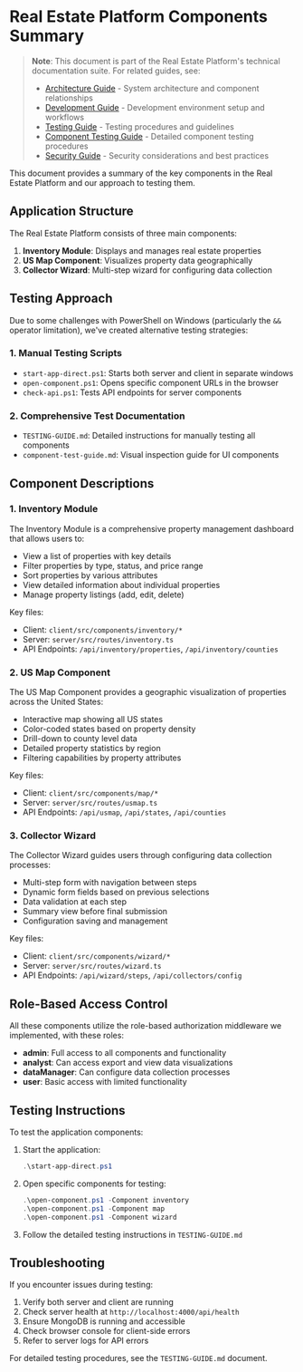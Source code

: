 # Real Estate Platform Components Summary

> **Note**: This document is part of the Real Estate Platform's technical documentation suite. For related guides, see:
> - [Architecture Guide](./docs/architecture.md) - System architecture and component relationships
> - [Development Guide](./docs/development-guide.md) - Development environment setup and workflows
> - [Testing Guide](./TESTING-GUIDE.md) - Testing procedures and guidelines
> - [Component Testing Guide](./docs/component-test-guide.md) - Detailed component testing procedures
> - [Security Guide](./docs/SECURITY.md) - Security considerations and best practices

This document provides a summary of the key components in the Real Estate Platform and our approach to testing them.

## Application Structure

The Real Estate Platform consists of three main components:

1. **Inventory Module**: Displays and manages real estate properties
2. **US Map Component**: Visualizes property data geographically
3. **Collector Wizard**: Multi-step wizard for configuring data collection

## Testing Approach

Due to some challenges with PowerShell on Windows (particularly the `&&` operator limitation), we've created alternative testing strategies:

### 1. Manual Testing Scripts

- `start-app-direct.ps1`: Starts both server and client in separate windows
- `open-component.ps1`: Opens specific component URLs in the browser
- `check-api.ps1`: Tests API endpoints for server components

### 2. Comprehensive Test Documentation

- `TESTING-GUIDE.md`: Detailed instructions for manually testing all components
- `component-test-guide.md`: Visual inspection guide for UI components

## Component Descriptions

### 1. Inventory Module

The Inventory Module is a comprehensive property management dashboard that allows users to:

- View a list of properties with key details
- Filter properties by type, status, and price range
- Sort properties by various attributes
- View detailed information about individual properties
- Manage property listings (add, edit, delete)

Key files:
- Client: `client/src/components/inventory/*`
- Server: `server/src/routes/inventory.ts`
- API Endpoints: `/api/inventory/properties`, `/api/inventory/counties`

### 2. US Map Component

The US Map Component provides a geographic visualization of properties across the United States:

- Interactive map showing all US states
- Color-coded states based on property density
- Drill-down to county level data
- Detailed property statistics by region
- Filtering capabilities by property attributes

Key files:
- Client: `client/src/components/map/*`
- Server: `server/src/routes/usmap.ts`
- API Endpoints: `/api/usmap`, `/api/states`, `/api/counties`

### 3. Collector Wizard

The Collector Wizard guides users through configuring data collection processes:

- Multi-step form with navigation between steps
- Dynamic form fields based on previous selections
- Data validation at each step
- Summary view before final submission
- Configuration saving and management

Key files:
- Client: `client/src/components/wizard/*`
- Server: `server/src/routes/wizard.ts`
- API Endpoints: `/api/wizard/steps`, `/api/collectors/config`

## Role-Based Access Control

All these components utilize the role-based authorization middleware we implemented, with these roles:

- **admin**: Full access to all components and functionality
- **analyst**: Can access export and view data visualizations
- **dataManager**: Can configure data collection processes
- **user**: Basic access with limited functionality

## Testing Instructions

To test the application components:

1. Start the application:
   ```powershell
   .\start-app-direct.ps1
   ```

2. Open specific components for testing:
   ```powershell
   .\open-component.ps1 -Component inventory
   .\open-component.ps1 -Component map
   .\open-component.ps1 -Component wizard
   ```

3. Follow the detailed testing instructions in `TESTING-GUIDE.md`

## Troubleshooting

If you encounter issues during testing:

1. Verify both server and client are running
2. Check server health at `http://localhost:4000/api/health`
3. Ensure MongoDB is running and accessible
4. Check browser console for client-side errors
5. Refer to server logs for API errors

For detailed testing procedures, see the `TESTING-GUIDE.md` document. 